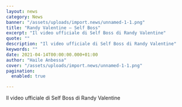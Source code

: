 ```yaml
---
layout: news
category: News
banner: "/assets/uploads/import.news/unnamed-1-1.png"
title: "Randy Valentine – Self Boss"
excerpt: "Il video ufficiale di Self Boss di Randy Valentine"
quote: ""
description: "Il video ufficiale di Self Boss di Randy Valentine"
keywords: ""
date: 2021-04-14T00:00:00.000+01:00
author: "Haile Anbessa"
cover: "/assets/uploads/import.news/unnamed-1-1.png"
pagination:
  enabled: true

---
```


Il video ufficiale di Self Boss di Randy Valentine